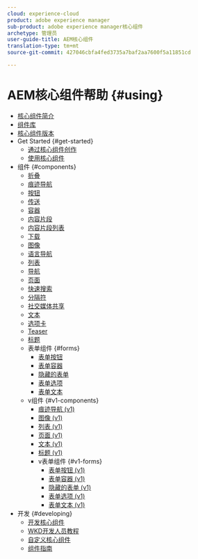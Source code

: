 ```yaml
---
cloud: experience-cloud
product: adobe experience manager
sub-product: adobe experience manager核心组件
archetype: 管理员
user-guide-title: AEM核心组件
translation-type: tm+mt
source-git-commit: 427046cbfa4fed3735a7baf2aa7600f5a11851cd

---
```



# AEM核心组件帮助 {#using}

+ [核心组件简介](introduction.md)
+ [组件库](http://opensource.adobe.com/aem-core-wcm-components/library.html)
+ [核心组件版本](versions.md)
+ Get Started {#get-started}
   + [通过核心组件创作](authoring.md)
   + [使用核心组件](using.md)
+ 组件 {#components}
   + [折叠](accordion.md)
   + [痕迹导航](breadcrumb.md)
   + [按钮](button.md)
   + [传送](carousel.md)
   + [容器](container.md)
   + [内容片段](content-fragment-component.md)
   + [内容片段列表](content-fragment-list.md)
   + [下载](download.md)
   + [图像](image.md)
   + [语言导航](language-navigation.md)
   + [列表](list.md)
   + [导航](navigation.md)
   + [页面](page.md)
   + [快速搜索](quick-search.md)
   + [分隔符](separator.md)
   + [社交媒体共享](sharing.md)
   + [文本](text.md)
   + [选项卡](tabs.md)
   + [Teaser](teaser.md)
   + [标题](title.md)
   + 表单组件 {#forms}
      + [表单按钮](form-button.md)
      + [表单容器](form-container.md)
      + [隐藏的表单](form-hidden.md)
      + [表单选项](form-options.md)
      + [表单文本](form-text.md)
   + v组件 {#v1-components}
      + [痕迹导航 (v1)](breadcrumb-v1.md)
      + [图像 (v1)](image-v1.md)
      + [列表 (v1)](list-v1.md)
      + [页面 (v1)](page-v1.md)
      + [文本 (v1)](text-v1.md)
      + [标题 (v1)](title-v1.md)
      + v表单组件 {#v1-forms}
         + [表单按钮 (v1)](form-button-v1.md)
         + [表单容器 (v1)](form-container-v1.md)
         + [隐藏的表单 (v1)](form-hidden-v1.md)
         + [表单选项 (v1)](form-options-v1.md)
         + [表单文本 (v1)](form-text-v1.md)
+ 开发 {#developing}
   + [开发核心组件](developing.md)
   + [WKD开发人员教程](https://helpx.adobe.com/experience-manager/6-5/sites/developing/using/getting-started.html)
   + [自定义核心组件](customizing.md)
   + [组件指南](guidelines.md)
